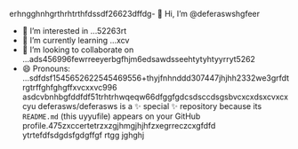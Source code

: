 erhngghnhgrthrhtrthfdssdf26623dffdg- 👋 Hi, I’m @deferaswshgfeer
- 👀 I’m interested in ...52263rt
- 🌱 I’m currently learning ...xcv
- 💞️ I’m looking to collaborate on ...ads456996fewrreeyerbgfhjm6edsawdsseehtytyhtyyrryt5262
- 😄 Pronouns: ...sdfdsf1545652622545469556+thyjfnhnddd307447jhjhh2332we3grfdtrgtrffghfghgffxvcxxvc996
asdcvbnhbgfddfdf51trhtrhwqeqw66dfggfgdcsdsccdsgsbvcxcxdsxcvxcxcyu
deferasws/deferasws is a ✨ special ✨ repository because its `README.md` (this uyyufile) appears on your GitHub profile.475zxccertetrzxzgjhmgjhjhfzxegrreczcxgfdfd
ytrtefdfsdgdsfgdgffgf
rtgg
jghghj
